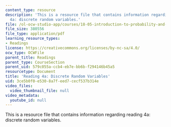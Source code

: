 ```yaml
---
content_type: resource
description: 'This is a resource file that contains information regarding reading
  4a: discrete random variables.'
file: /ol-ocw-studio-app/courses/18-05-introduction-to-probability-and-statistics-spring-2014/3ce5b0f0e5308a7feed7cecf537b314e_MIT18_05S14_Reading4a.pdf
file_size: 380556
file_type: application/pdf
learning_resource_types:
- Readings
license: https://creativecommons.org/licenses/by-nc-sa/4.0/
ocw_type: OCWFile
parent_title: Readings
parent_type: CourseSection
parent_uid: 579c055a-ccb4-eb7e-bb6b-f294146b45a5
resourcetype: Document
title: 'Reading 4a: Discrete Random Variables'
uid: 3ce5b0f0-e530-8a7f-eed7-cecf537b314e
video_files:
  video_thumbnail_file: null
video_metadata:
  youtube_id: null
---
```

This is a resource file that contains information regarding reading 4a: discrete random variables.